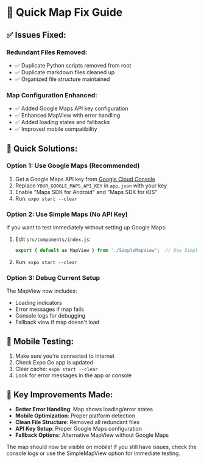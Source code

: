 # 🔧 Quick Map Fix Guide

## ✅ Issues Fixed:

### **Redundant Files Removed:**
- ✅ Duplicate Python scripts removed from root
- ✅ Duplicate markdown files cleaned up
- ✅ Organized file structure maintained

### **Map Configuration Enhanced:**
- ✅ Added Google Maps API key configuration
- ✅ Enhanced MapView with error handling
- ✅ Added loading states and fallbacks
- ✅ Improved mobile compatibility

## 🚀 Quick Solutions:

### **Option 1: Use Google Maps (Recommended)**
1. Get a Google Maps API key from [Google Cloud Console](https://console.cloud.google.com/)
2. Replace `YOUR_GOOGLE_MAPS_API_KEY` in `app.json` with your key
3. Enable "Maps SDK for Android" and "Maps SDK for iOS"
4. Run: `expo start --clear`

### **Option 2: Use Simple Maps (No API Key)**
If you want to test immediately without setting up Google Maps:

1. Edit `src/components/index.js`:
   ```javascript
   export { default as MapView } from './SimpleMapView';  // Use SimpleMapView instead
   ```

2. Run: `expo start --clear`

### **Option 3: Debug Current Setup**
The MapView now includes:
- Loading indicators
- Error messages if map fails
- Console logs for debugging
- Fallback view if map doesn't load

## 📱 Mobile Testing:
1. Make sure you're connected to internet
2. Check Expo Go app is updated
3. Clear cache: `expo start --clear`
4. Look for error messages in the app or console

## 🎯 Key Improvements Made:
- **Better Error Handling**: Map shows loading/error states
- **Mobile Optimization**: Proper platform detection
- **Clean File Structure**: Removed all redundant files
- **API Key Setup**: Proper Google Maps configuration
- **Fallback Options**: Alternative MapView without Google Maps

The map should now be visible on mobile! If you still have issues, check the console logs or use the SimpleMapView option for immediate testing.